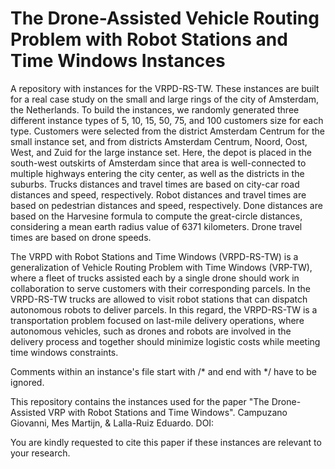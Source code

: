 # The Drone-Assisted Vehicle Routing Problem with Robot Stations and Time Windows Instances

A repository with instances for the VRPD-RS-TW. These instances are built for a real case study on the small and large rings of the city of Amsterdam, the Netherlands. To build the instances, we randomly generated three different instance types of 5, 10, 15, 50, 75, and 100 customers size for each type. Customers were selected from the district Amsterdam Centrum for the small instance set, and from districts Amsterdam Centrum, Noord, Oost, West, and Zuid for the large instance set. Here, the depot is placed in the south-west outskirts of Amsterdam since that area is well-connected to multiple highways entering the city center, as well as the districts in the suburbs. Trucks distances and travel times are based on city-car road distances and speed, respectively. Robot distances and travel times are based on pedestrian distances and speed, respectively. Done distances are based on the Harvesine formula to compute the great-circle distances, considering a mean earth radius value of 6371 kilometers. Drone travel times are based on drone speeds.

The VRPD with Robot Stations and Time Windows (VRPD-RS-TW) is a generalization of Vehicle Routing Problem with Time Windows (VRP-TW), where a fleet of trucks assisted each by a single drone should work in collaboration to serve customers with their corresponding parcels. In the VRPD-RS-TW trucks are allowed to visit robot stations that can dispatch autonomous robots to deliver parcels. In this regard, the VRPD-RS-TW is a transportation problem focused on last-mile delivery operations, where autonomous vehicles, such as drones and robots are involved in the delivery process and together should minimize logistic costs while meeting time windows constraints.

Comments within an instance's file start with /* and end with */ have to be ignored.

This repository contains the instances used for the paper "The Drone-Assisted VRP with Robot Stations and Time Windows". Campuzano Giovanni, Mes Martijn, & Lalla-Ruiz Eduardo. DOI:

You are kindly requested to cite this paper if these instances are relevant to your research.
